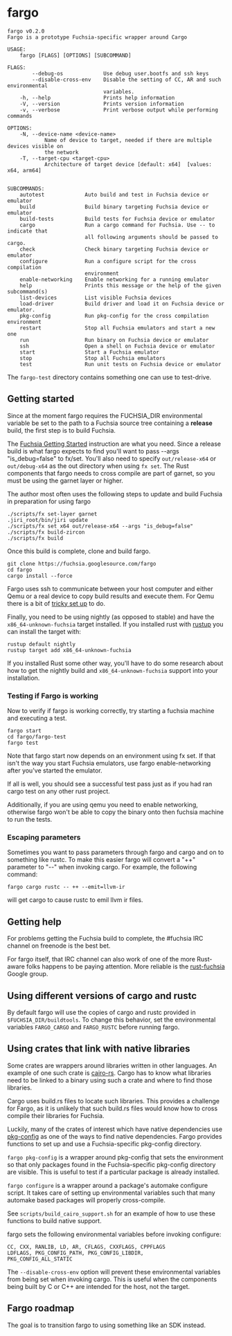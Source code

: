 # fargo

    fargo v0.2.0
    Fargo is a prototype Fuchsia-specific wrapper around Cargo

    USAGE:
        fargo [FLAGS] [OPTIONS] [SUBCOMMAND]

    FLAGS:
            --debug-os             Use debug user.bootfs and ssh keys
            --disable-cross-env    Disable the setting of CC, AR and such environmental
                                   variables.
        -h, --help                 Prints help information
        -V, --version              Prints version information
        -v, --verbose              Print verbose output while performing commands

    OPTIONS:
        -N, --device-name <device-name>
                Name of device to target, needed if there are multiple devices visible on
                the network
        -T, --target-cpu <target-cpu>
                Architecture of target device [default: x64]  [values: x64, arm64]


    SUBCOMMANDS:
        autotest             Auto build and test in Fuchsia device or emulator
        build                Build binary targeting Fuchsia device or emulator
        build-tests          Build tests for Fuchsia device or emulator
        cargo                Run a cargo command for Fuchsia. Use -- to indicate that
                             all following arguments should be passed to cargo.
        check                Check binary targeting Fuchsia device or emulator
        configure            Run a configure script for the cross compilation
                             environment
        enable-networking    Enable networking for a running emulator
        help                 Prints this message or the help of the given subcommand(s)
        list-devices         List visible Fuchsia devices
        load-driver          Build driver and load it on Fuchsia device or emulator.
        pkg-config           Run pkg-config for the cross compilation environment
        restart              Stop all Fuchsia emulators and start a new one
        run                  Run binary on Fuchsia device or emulator
        ssh                  Open a shell on Fuchsia device or emulator
        start                Start a Fuchsia emulator
        stop                 Stop all Fuchsia emulators
        test                 Run unit tests on Fuchsia device or emulator

The `fargo-test` directory contains something one can use to test-drive.

## Getting started

Since at the moment fargo requires the FUCHSIA\_DIR environmental variable be
set to the path to a Fuchsia source tree containing a **release** build,
the first step is to build Fuchsia.

The [Fuchsia Getting
Started](https://fuchsia.googlesource.com/docs/+/HEAD/getting_started.md)
instruction are what you need. Since a release build is what fargo expects to
find you'll want to pass --args "is_debug=false" to fx/set. You'll also need to
specify `out/release-x64` or `out/debug-x64` as the out directory when using
`fx set`. The Rust components that fargo needs to cross compile are part of garnet,
so you must be using the garnet layer or higher.

The author most often uses the following steps to update and build Fuchsia in
preparation for using fargo

    ./scripts/fx set-layer garnet
    .jiri_root/bin/jiri update
    ./scripts/fx set x64 out/release-x64 --args "is_debug=false"
    ./scripts/fx build-zircon
    ./scripts/fx build

Once this build is complete, clone and build fargo.

    git clone https://fuchsia.googlesource.com/fargo
    cd fargo
    cargo install --force

Fargo uses ssh to communicate between your host computer and either Qemu or a
real device to copy build results and execute them. For Qemu there is a bit of
[tricky set up](https://fuchsia.googlesource.com/magenta/+/master/docs/qemu.md#Enabling-Networking-under-QEMU-x86_64-only) to do.

Finally, you need to be using nightly (as opposed to stable) and have the `x86_64-unknown-fuchsia`
target installed. If you installed rust with [rustup](https://www.rustup.rs) you can
install the target with:

    rustup default nightly
    rustup target add x86_64-unknown-fuchsia

If you installed Rust some other way, you'll have to do some research about how to get the nightly
build and `x86_64-unknown-fuchsia` support into your installation.

### Testing if Fargo is working

Now to verify if fargo is working correctly, try starting a fuchsia machine and executing a test.

    fargo start
    cd fargo/fargo-test
    fargo test

Note that fargo start now depends on an environment using fx set. If that isn't the way you start
Fuchsia emulators, use fargo enable-networking after you've started the emulator.

If all is well, you should see a successful test pass just as if you had ran cargo test on any other
rust project.

Additionally, if you are using qemu you need to enable networking, otherwise fargo won't be able to
copy the binary onto then fuchsia machine to run the tests.

### Escaping parameters

Sometimes you want to pass parameters through fargo and cargo and on to something like rustc. To make this easier fargo will convert a "++" parameter to "--" when invoking cargo. For example, the following command:

    fargo cargo rustc -- ++ --emit=llvm-ir

will get cargo to cause rustc to emil llvm ir files.

## Getting help

For problems getting the Fuchsia build to complete, the #fuchsia IRC channel on
freenode is the best bet.

For fargo itself, that IRC channel can also work of one of the more Rust-aware
folks happens to be paying attention. More reliable is the
[rust-fuchsia](https://groups.google.com/a/fuchsia.com/forum/#!aboutgroup/rust-fuchsia) Google group.

## Using different versions of cargo and rustc

By default fargo will use the copies of cargo and rustc provided in `$FUCHSIA_DIR/buildtools`.
To change this behavior, set the environmental variables `FARGO_CARGO` and `FARGO_RUSTC` before
running fargo.

## Using crates that link with native libraries

Some crates are wrappers around libraries written in other languages. An
example of one such crate is [cairo-rs](https://crates.io/crates/cairo-rs).
Cargo has to know what libraries need to be linked to a binary using such a
crate and where to find those libraries.

Cargo uses build.rs files to locate such libraries. This provides a challenge
for Fargo, as it is unlikely that such build.rs files would know how to cross
compile their libraries for Fuchsia.

Luckily, many of the crates of interest which have native dependencies use
[pkg-config](https://docs.rs/pkg-config/0.3.9/pkg_config/) as one of the ways
to find native dependencies. Fargo provides functions to set up and use a
Fuchsia-specific pkg-config directory.

`fargo pkg-config` is a wrapper around pkg-config that sets the environment so
that only packages found in the Fuchsia-specific pkg-config directory are
visible. This is useful to test if a particular package is already installed.

`fargo configure` is a wrapper around a package's automake configure script.
It takes care of setting up environmental variables such that many automake
based packages will properly cross-compile.

See `scripts/build_cairo_support.sh` for an example of how to use these
functions to build native support.

fargo sets the following environmental variables before invoking configure:

    CC, CXX, RANLIB, LD, AR, CFLAGS, CXXFLAGS, CPPFLAGS
    LDFLAGS, PKG_CONFIG_PATH, PKG_CONFIG_LIBDIR,
    PKG_CONFIG_ALL_STATIC

The `--disable-cross-env` option will prevent these environmental variables from
being set when invoking cargo. This is useful when the components being built
by C or C++ are intended for the host, not the target.

## Fargo roadmap

The goal is to transition fargo to using something like an SDK instead.
